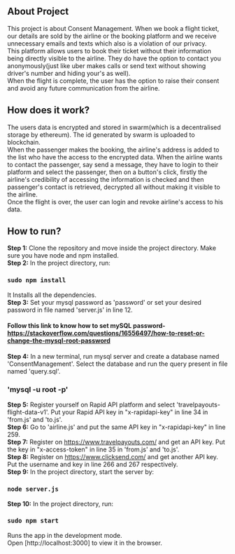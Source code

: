 ## About Project
This project is about Consent Management. When we book a flight ticket, our details are sold by the airline or the booking platform and we receive unnecessary emails and texts which also is a violation of our privacy. <br/>
This platform allows users to book their ticket without their information being directly visible to the airline. They do have the option to contact you anonymously(just like uber makes calls or send text without showing driver's number and hiding your's as well).<br/>
When the flight is complete, the user has the option to raise their consent and avoid any future communication from the airline.

## How does it work?
The users data is encrypted and stored in swarm(which is a decentralised storage by ethereum). The id generated by swarm is uploaded to blockchain. <br/>
When the passenger makes the booking, the airline's address is added to the list who have the access to the encrypted data. 
When the airline wants to contact the passenger, say send a message, they have to login to their platform and select the passenger, then on a button's click, firstly the airline's credibility of accessing the information is checked and then passenger's contact is retrieved, decrypted all without making it visible to the airline. <br/>
Once the flight is over, the user can login and revoke airline's access to his data.

## How to run?
<b>Step 1:</b> Clone the repository and move inside the project directory. Make sure you have node and npm installed. <br/>
<b>Step 2:</b> In the project directory, run:

### `sudo npm install`

It Installs all the dependencies. <br/>
<b>Step 3:</b> Set your mysql password as 'password' or set your desired password in file named 'server.js' in line 12.<br/>

#### Follow this link to know how to set mySQL password- https://stackoverflow.com/questions/16556497/how-to-reset-or-change-the-mysql-root-password

<b>Step 4:</b> In a new terminal, run mysql server and create a database named 'ConsentManagement'. Select the database and run the query present in file named 'query.sql'.<br/>

### 'mysql -u root -p'

<b>Step 5:</b> Register yourself on Rapid API platform and select 'travelpayouts-flight-data-v1'. Put your Rapid API key in "x-rapidapi-key" in line 34 in 'from.js' and 'to.js'.<br/>
<b>Step 6:</b> Go to 'airline.js' and put the same API key in "x-rapidapi-key" in line 259.<br/>
<b>Step 7:</b> Register on https://www.travelpayouts.com/ and get an API key. Put the key in "x-access-token" in line 35 in 'from.js' and 'to.js'.<br/>
<b>Step 8:</b> Register on https://www.clicksend.com/ and get another API key. Put the username and key in line 266 and 267 respectively.<br/>
<b>Step 9:</b> In the project directory, start the server by:

### `node server.js`

<b>Step 10:</b> In the project directory, run:

### `sudo npm start`

Runs the app in the development mode.<br />
Open [http://localhost:3000] to view it in the browser.
